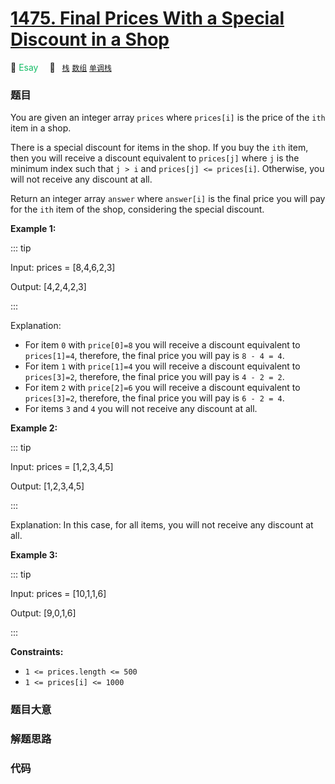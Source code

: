 <!-- TODO: add problems -->

# [1475. Final Prices With a Special Discount in a Shop](https://leetcode.com/problems/final-prices-with-a-special-discount-in-a-shop/)

:green_apple: <font color=#15bd66>Esay</font>&emsp; 🔖&ensp; [`栈`](../solution/stack.md) [`数组`](../solution/array.md) [`单调栈`](../solution/monotonic-stack.md)

### 题目

You are given an integer array `prices` where `prices[i]` is the price of the `ith` item in a shop.

There is a special discount for items in the shop. If you buy the `ith` item, then you will receive a discount equivalent to `prices[j]` where `j` is the minimum index such that `j > i` and `prices[j] <= prices[i]`. Otherwise, you will not receive any discount at all.

Return an integer array `answer` where `answer[i]` is the final price you will pay for the `ith` item of the shop, considering the special discount.

**Example 1:**

::: tip

Input: prices = [8,4,6,2,3]

Output: [4,2,4,2,3]

:::

Explanation:

- For item `0` with `price[0]=8` you will receive a discount equivalent to `prices[1]=4`, therefore, the final price you will pay is `8 - 4 = 4`.
- For item `1` with `price[1]=4` you will receive a discount equivalent to `prices[3]=2`, therefore, the final price you will pay is `4 - 2 = 2`.
- For item `2` with `price[2]=6` you will receive a discount equivalent to `prices[3]=2`, therefore, the final price you will pay is `6 - 2 = 4`.
- For items `3` and `4` you will not receive any discount at all.

**Example 2:**

::: tip

Input: prices = [1,2,3,4,5]

Output: [1,2,3,4,5]

:::

Explanation: In this case, for all items, you will not receive any discount at all.

**Example 3:**

::: tip

Input: prices = [10,1,1,6]

Output: [9,0,1,6]

:::

**Constraints:**

- `1 <= prices.length <= 500`
- `1 <= prices[i] <= 1000`

### 题目大意

### 解题思路

### 代码

```gojavascript

```
